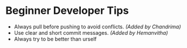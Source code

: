 # Beginner Developer Tips

- Always pull before pushing to avoid conflicts. *(Added by Chandrima)*
- Use clear and short commit messages. *(Added by Hemanvitha)*
- Always try to be better than urself